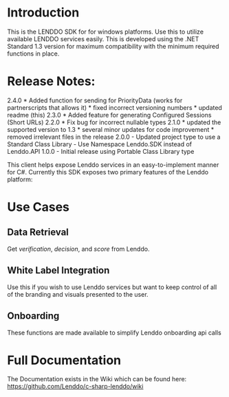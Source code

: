 # Introduction
This is the LENDDO SDK for for windows platforms. Use this to utilize available LENDDO services easily. This is developed using the .NET Standard 1.3 version for maximum compatibility with the minimum required functions in place.

# Release Notes:
2.4.0
	* Added function for sending for PriorityData (works for partnerscripts that allows it)
	* fixed incorrect versioning numbers
	* updated readme (this)
2.3.0
	* Added feature for generating Configured Sessions (Short URLs)
2.2.0
	* Fix bug for incorrect nullable types
2.1.0
	* updated the supported version to 1.3
	* several minor updates for code improvement
	* removed irrelevant files in the release
2.0.0 
	- Updated project type to use a Standard Class Library
	- Use Namespace Lenddo.SDK instead of Lenddo.API
1.0.0
	- Initial release using Portable Class Library type
	
This client helps expose Lenddo services in an easy-to-implement manner for C#. Currently this SDK exposes two primary features of the Lenddo platform:

# Use Cases

## Data Retrieval
Get _verification_, _decision_, and _score_ from Lenddo.

## White Label Integration
Use this if you wish to use Lenddo services but want to keep control of all of the branding and visuals presented to the user.

## Onboarding
These functions are made available to simplify Lenddo onboarding api calls

# Full Documentation
The Documentation exists in the Wiki which can be found here: https://github.com/Lenddo/c-sharp-lenddo/wiki
